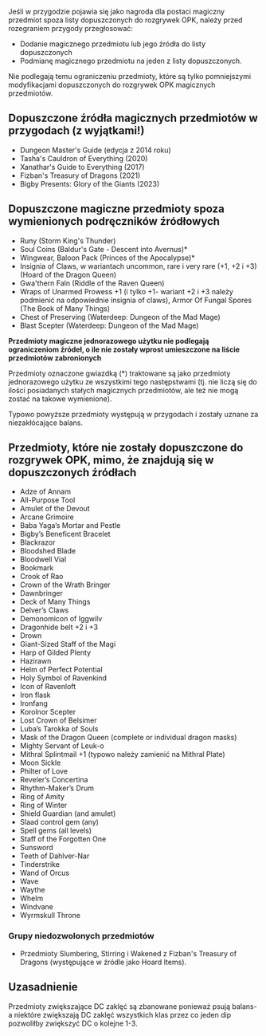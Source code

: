 Jeśli w przygodzie pojawia się jako nagroda dla postaci magiczny przedmiot spoza listy dopuszczonych do rozgrywek OPK, należy przed rozegraniem przygody przegłosować: 
- Dodanie magicznego przedmiotu lub jego źródła do listy dopuszczonych
- Podmianę magicznego przedmiotu na jeden z listy dopuszczonych.
  
Nie podlegają temu ograniczeniu przedmioty, które są tylko pomniejszymi modyfikacjami dopuszczonych do rozgrywek OPK magicznych przedmiotów.

## Dopuszczone źródła magicznych przedmiotów w przygodach (z wyjątkami!)
- Dungeon Master's Guide (edycja z 2014 roku)
- Tasha's Cauldron of Everything (2020)
- Xanathar's Guide to Everything (2017)
- Fizban's Treasury of Dragons (2021) 
- Bigby Presents: Glory of the Giants (2023) 

## Dopuszczone magiczne przedmioty spoza wymienionych podręczników źródłowych
- Runy (Storm King's Thunder) 
- Soul Coins (Baldur's Gate - Descent into Avernus)*
- Wingwear, Baloon Pack (Princes of the Apocalypse)*
- Insignia of Claws, w wariantach uncommon, rare i very rare (+1, +2 i +3) (Hoard of the Dragon Queen)
- Gwa'thern Faln (Riddle of the Raven Queen)
- Wraps of Unarmed Prowess +1 (i tylko +1- wariant +2 i +3 należy podmienić na odpowiednie insignia of claws), Armor Of Fungal Spores (The Book of Many Things)
- Chest of Preserving (Waterdeep: Dungeon of the Mad Mage)
- Blast Scepter (Waterdeep: Dungeon of the Mad Mage)

**Przedmioty magiczne jednorazowego użytku nie podlegają ograniczeniom źródeł, o ile nie zostały wprost umieszczone na liście przedmiotów zabronionych**

Przedmioty oznaczone gwiazdką (*) traktowane są jako przedmioty jednorazowego użytku ze wszystkimi tego następstwami (tj. nie liczą się do ilości posiadanych stałych magicznych przedmiotów, ale też nie mogą zostać na takowe wymienione).

Typowo powyższe przedmioty występują w przygodach i zostały uznane za niezakłócające balans. 

## Przedmioty, które nie zostały dopuszczone do rozgrywek OPK, mimo, że znajdują się w dopuszczonych źródłach

- Adze of Annam
- All-Purpose Tool
- Amulet of the Devout
- Arcane Grimoire
- Baba Yaga’s Mortar and Pestle
- Bigby’s Beneficent Bracelet
- Blackrazor
- Bloodshed Blade
- Bloodwell Vial
- Bookmark
- Crook of Rao
- Crown of the Wrath Bringer
- Dawnbringer
- Deck of Many Things
- Delver’s Claws
- Demonomicon of Iggwilv
- Dragonhide belt +2 i +3
- Drown
- Giant-Sized Staff of the Magi
- Harp of Gilded Plenty
- Hazirawn
- Helm of Perfect Potential
- Holy Symbol of Ravenkind
- Icon of Ravenloft
- Iron flask
- Ironfang
- Korolnor Scepter
- Lost Crown of Belsimer
- Luba’s Tarokka of Souls
- Mask of the Dragon Queen (complete or individual dragon masks)
- Mighty Servant of Leuk-o
- Mithral Splintmail +1 (typowo należy zamienić na Mithral Plate)
- Moon Sickle
- Philter of Love
- Reveler’s Concertina
- Rhythm-Maker’s Drum
- Ring of Amity
- Ring of Winter
- Shield Guardian (and amulet)
- Slaad control gem (any)
- Spell gems (all levels)
- Staff of the Forgotten One
- Sunsword
- Teeth of Dahlver-Nar
- Tinderstrike
- Wand of Orcus
- Wave
- Waythe
- Whelm
- Windvane
- Wyrmskull Throne

### Grupy niedozwolonych przedmiotów
- Przedmioty Slumbering, Stirring i Wakened z Fizban's Treasury of Dragons (występujące w źródle jako Hoard Items).


## Uzasadnienie
Przedmioty zwiększające DC zaklęć są zbanowane ponieważ psują balans- a niektóre zwiększają DC zaklęć wszystkich klas przez co jeden dip pozwoliłby zwiększyć DC o kolejne 1-3. 

